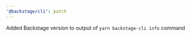 ```yaml
---
'@backstage/cli': patch
---
```


Added Backstage version to output of `yarn backstage-cli info` command
